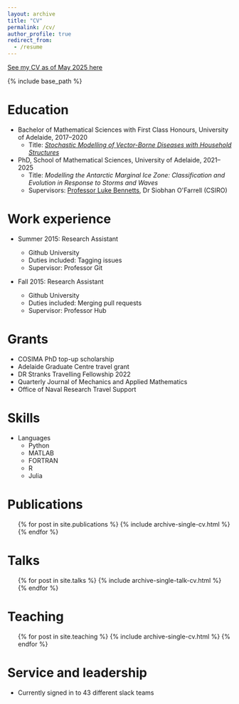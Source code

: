 ```yaml
---
layout: archive
title: "CV"
permalink: /cv/
author_profile: true
redirect_from:
  - /resume
---
```



[See my CV as of May 2025 here](cv-2024.pdf)





{% include base_path %}

Education
======
* Bachelor of Mathematical Sciences with First Class Honours, University of Adelaide, 2017–2020
  * Title: [*Stochastic Modelling of Vector-Borne Diseases with Household Structures*](http://noahday.github.io/files/honoursThesis.pdf)
* PhD, School of Mathematical Sciences, University of Adelaide, 2021–2025
  * Title: *Modelling the Antarctic Marginal Ice Zone: Classification and Evolution in Response to Storms and Waves*
  * Supervisors: [Professor Luke Bennetts](http://luke-bennetts.com), Dr Siobhan O'Farrell (CSIRO)

Work experience
======
* Summer 2015: Research Assistant
  * Github University
  * Duties included: Tagging issues
  * Supervisor: Professor Git

* Fall 2015: Research Assistant
  * Github University
  * Duties included: Merging pull requests
  * Supervisor: Professor Hub

Grants
======
* COSIMA PhD top-up scholarship
* Adelaide Graduate Centre travel grant
* DR Stranks Travelling Fellowship 2022
* Quarterly Journal of Mechanics and Applied Mathematics
* Office of Naval Research Travel Support
  
Skills
======
* Languages
  * Python
  * MATLAB
  * FORTRAN
  * R
  * Julia

Publications
======
  <ul>{% for post in site.publications %}
    {% include archive-single-cv.html %}
  {% endfor %}</ul>
  
Talks
======
  <ul>{% for post in site.talks %}
    {% include archive-single-talk-cv.html %}
  {% endfor %}</ul>
  
Teaching
======
  <ul>{% for post in site.teaching %}
    {% include archive-single-cv.html %}
  {% endfor %}</ul>
  
Service and leadership
======
* Currently signed in to 43 different slack teams
